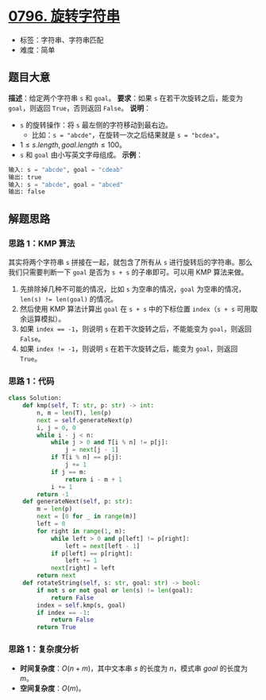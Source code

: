 # [0796. 旋转字符串](https://leetcode.cn/problems/rotate-string/)
- 标签：字符串、字符串匹配
- 难度：简单
## 题目大意
**描述**：给定两个字符串 `s` 和 `goal`。
**要求**：如果 `s` 在若干次旋转之后，能变为 `goal`，则返回 `True`，否则返回 `False`。
**说明**：
- `s` 的旋转操作：将 `s` 最左侧的字符移动到最右边。
  - 比如：`s = "abcde"`，在旋转一次之后结果就是 `s = "bcdea"`。
- $1 \le s.length, goal.length \le 100$。
- `s` 和 `goal` 由小写英文字母组成。
**示例**：
```python
输入: s = "abcde", goal = "cdeab"
输出: true
输入: s = "abcde", goal = "abced"
输出: false
```
## 解题思路
### 思路 1：KMP 算法
其实将两个字符串 `s` 拼接在一起，就包含了所有从 `s` 进行旋转后的字符串。那么我们只需要判断一下 `goal` 是否为 `s + s` 的子串即可。可以用 KMP 算法来做。
1. 先排除掉几种不可能的情况，比如 `s` 为空串的情况，`goal` 为空串的情况，`len(s) != len(goal)` 的情况。
2. 然后使用 KMP 算法计算出 `goal` 在 `s + s` 中的下标位置 `index`（`s + s` 可用取余运算模拟）。
3. 如果 `index == -1`，则说明 `s` 在若干次旋转之后，不能能变为 `goal`，则返回 `False`。
4. 如果 `index != -1`，则说明 `s` 在若干次旋转之后，能变为 `goal`，则返回 `True`。
### 思路 1：代码
```python
class Solution:
    def kmp(self, T: str, p: str) -> int:
        n, m = len(T), len(p)
        next = self.generateNext(p)
        i, j = 0, 0
        while i - j < n:
            while j > 0 and T[i % n] != p[j]:
                j = next[j - 1]
            if T[i % n] == p[j]:
                j += 1
            if j == m:
                return i - m + 1
            i += 1
        return -1
    def generateNext(self, p: str):
        m = len(p)
        next = [0 for _ in range(m)]
        left = 0
        for right in range(1, m):
            while left > 0 and p[left] != p[right]:
                left = next[left - 1]
            if p[left] == p[right]:
                left += 1
            next[right] = left
        return next
    def rotateString(self, s: str, goal: str) -> bool:
        if not s or not goal or len(s) != len(goal):
            return False
        index = self.kmp(s, goal)
        if index == -1:
            return False
        return True
```
### 思路 1：复杂度分析
- **时间复杂度**：$O(n + m)$，其中文本串 $s$ 的长度为 $n$，模式串 $goal$ 的长度为 $m$。
- **空间复杂度**：$O(m)$。
